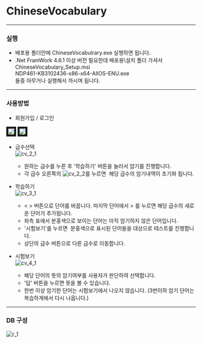 # ChineseVocabulary

***
### 실행

* 배포용 폴더안에 ChineseVocabulrary.exe 실행하면 됩니다.  
* .Net FramWork 4.6.1 이상 버전 필요한데 배포용\설치 폴더 가셔서   
ChineseVocabulary_Setup.msi         
NDP461-KB3102436-x86-x64-AllOS-ENU.exe  
둘중 아무거나 실행해서 까시며 됩니다.  

***
### 사용방법

* 회원가입 / 로그인
<div>
  <img src="https://user-images.githubusercontent.com/34447880/40350254-3b913608-5de4-11e8-9252-10ac7c673522.PNG" border="5">
  <img src="https://user-images.githubusercontent.com/34447880/40350260-3db6c18c-5de4-11e8-97bd-903420a90163.PNG" border="5">
</div>

* 급수선택  
![cv_2_1](https://user-images.githubusercontent.com/34447880/40350894-08dfa90e-5de6-11e8-93f2-9ccc814e7b94.PNG)      
   - 원하는 급수를 누른 후 '학습하기' 버튼을 눌러서 암기를 진행합니다.
   - 각 급수 오른쪽의 ![cv_2_2](https://user-images.githubusercontent.com/34447880/40351098-917a3356-5de6-11e8-91f9-c6b4fb7c2a85.PNG)를 누르면  해당 급수의 암기내역이 초기화 됩니다.
   
* 학습하기  
![cv_3_1](https://user-images.githubusercontent.com/34447880/40351320-17aa698c-5de7-11e8-9eb2-36468cfc60ed.PNG)     
  - < > 버튼으로 단어를 바꿉니다. 마지막 단어에서 > 를 누르면 해당 급수의 새로운 단어가 추가됩니다.
  - 좌측 표에서 분홍색으로 보이는 단어는 아직 암기하지 않은 단어입니다.
  - '시험보기'를 누르면  분홍색으로 표시된 단어들을 대상으로 테스트를 진행합니다.
  - 상단의 급수 버튼으로 다른 급수로 이동합니다.

* 시험보기  
![cv_4_1](https://user-images.githubusercontent.com/34447880/40351625-d3cd728a-5de7-11e8-8d27-a96f5ef2e77c.PNG)    
  - 해당 단어의 뜻의 암기여부를 사용자가 판단하여 선택합니다.
  - '답' 버튼을 누르면 뜻을 볼 수 있습니다.
  - 한번 이상 암기한 단어는 시험보기에서 나오지 않습니다. (3번이하 암기 단어는 복습하게에서 다시 나옵니다.)

***
### DB 구성

![r_1](https://user-images.githubusercontent.com/34447880/40352006-c545d6b6-5de8-11e8-807f-9710669c4b3f.PNG)


